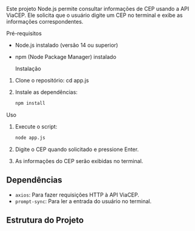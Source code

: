 Este projeto Node.js permite consultar informações de CEP usando a API ViaCEP. Ele solicita que o usuário digite um CEP no terminal e exibe as informações correspondentes.

 Pré-requisitos

* Node.js instalado (versão 14 ou superior)
* npm (Node Package Manager) instalado

  Instalação

1.  Clone o repositório:
  cd app.js

2.  Instale as dependências:

    ```bash
    npm install
    ```

 Uso

1.  Execute o script:

    ```bash
    node app.js
    ```

2.  Digite o CEP quando solicitado e pressione Enter.

3.  As informações do CEP serão exibidas no terminal.

## Dependências

* `axios`: Para fazer requisições HTTP à API ViaCEP.
* `prompt-sync`: Para ler a entrada do usuário no terminal.

## Estrutura do Projeto
